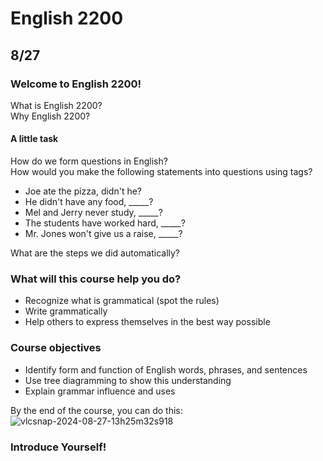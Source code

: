 # English 2200
## 8/27
### Welcome to English 2200!
What is English 2200?  
Why English 2200?  
  
#### A little task
How do we form questions in English?  
How would you make the following statements into questions using tags?  
- Joe ate the pizza, didn't he?
- He didn't have any food, _____?
- Mel and Jerry never study, _____?
- The students have worked hard, _____?
- Mr. Jones won't give us a raise, _____?

What are the steps we did automatically?  

### What will this course help you do?
- Recognize what is grammatical (spot the rules)
- Write grammatically
- Help others to express themselves in the best way possible

### Course objectives
- Identify form and function of English words, phrases, and sentences
- Use tree diagramming to show this understanding
- Explain grammar influence and uses
  
By the end of the course, you can do this:
![vlcsnap-2024-08-27-13h25m32s918](https://github.com/user-attachments/assets/92567534-8d85-42c8-8f2b-ac916ce7d23c)


### Introduce Yourself!
